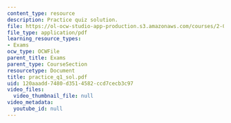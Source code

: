 ```yaml
---
content_type: resource
description: Practice quiz solution.
file: https://ol-ocw-studio-app-production.s3.amazonaws.com/courses/2-002-mechanics-and-materials-ii-spring-2004/120aaadd7480d3514582ccd7cecb3c97_practice_q1_sol.pdf
file_type: application/pdf
learning_resource_types:
- Exams
ocw_type: OCWFile
parent_title: Exams
parent_type: CourseSection
resourcetype: Document
title: practice_q1_sol.pdf
uid: 120aaadd-7480-d351-4582-ccd7cecb3c97
video_files:
  video_thumbnail_file: null
video_metadata:
  youtube_id: null
---
```

